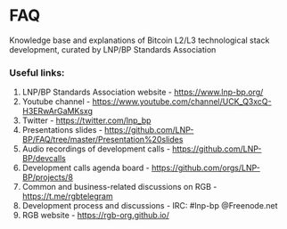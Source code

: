# FAQ
Knowledge base and explanations of Bitcoin L2/L3 technological stack development, curated by LNP/BP Standards Association

### Useful links:
1. LNP/BP Standards Association website - https://www.lnp-bp.org/
2. Youtube channel - https://www.youtube.com/channel/UCK_Q3xcQ-H3ERwArGaMKsxg
3. Twitter - https://twitter.com/lnp_bp
4. Presentations slides - https://github.com/LNP-BP/FAQ/tree/master/Presentation%20slides
5. Audio recordings of development calls - https://github.com/LNP-BP/devcalls
6. Development calls agenda board - https://github.com/orgs/LNP-BP/projects/8
7. Common and business-related discussions on RGB - https://t.me/rgbtelegram
8. Development process and discussions - IRC: #lnp-bp @Freenode.net
9. RGB website - https://rgb-org.github.io/
